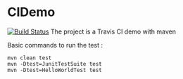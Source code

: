 # CIDemo
[![Build Status](https://travis-ci.org/ramAdam/CIDemo.svg?branch=master)](https://travis-ci.org/ramAdam/CIDemo)
The project is a Travis CI demo with maven

Basic commands to run the test :

```
mvn clean test
mvn -Dtest=JunitTestSuite test
mvn -Dtest=HelloWorldTest test
```
